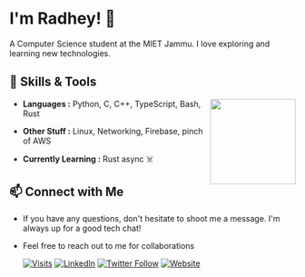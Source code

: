 # I'm Radhey! 👋

A Computer Science student at the MIET Jammu. I love exploring and learning new technologies.

## 🔧 Skills & Tools
<a href="https://github.com/jr4dh3y">
  <img height=150 align="right" src="https://github-readme-stats.vercel.app/api/top-langs?username=jR4dh3y&layout=compact&langs_count=8&card_width=400&&theme=onedark" />
</a>

- **Languages :** Python, C, C++, TypeScript, Bash, Rust
- **Other Stuff :** Linux, Networking, Firebase, pinch of AWS

- **Currently Learning :** Rust async ☠️ 



## 📫 Connect with Me
- If you have any questions, don't hesitate to shoot me a message. I'm always up for a good tech chat!
- Feel free to reach out to me for collaborations

  
  [![Visits](https://komarev.com/ghpvc/?username=jR4dh3y&logo=GitHub&label=github%20visits&color=336699&logoColor=white&style=flat-square)](https://github.com/jR4dh3y)
  [![LinkedIn](https://img.shields.io/badge/LinkedIn-Connect-blue)](https://www.linkedin.com/in/radheykalra)
  [![Twitter Follow](https://img.shields.io/twitter/follow/jR4dh3y?style=social)](https://twitter.com/jR4dh3y)
  [![Website](https://img.shields.io/badge/Website-Portfolio-brightgreen)](https://jr4dh3y.github.io/page/)
  
